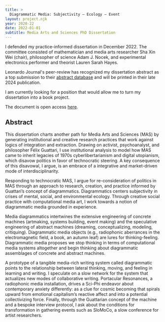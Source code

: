 ```yaml
---
title: > 
  Diagrammatic Media: Subjectivity — Ecology — Event
layout: project.njk
year: 2020-22
date: 2022-01-01
subtitle: Media Arts and Sciences PhD Dissertation
---
```


I defended my practice-informed dissertation in December 2022. The committee consisted of mathematician and media arts researcher Sha Xin Wei (chair), philosopher of science Adam J. Nocek, and experimental electronics performer and theorist Lauren Sarah Hayes.

Leonardo Journal's peer-review has recognized my dissertation abstract as a top submission to their [abstract database](https://leonardo.info/graduate-abstracts?gad_source=1&gclid=CjwKCAjwl6-3BhBWEiwApN6_kn8blU9qdZp0qEBIsouYt4SSTRcvjpxzVoBjVI4HgpV_U5gTUt3VixoCOkUQAvD_BwE) and will be printed in their late 2024 publication.

I am currently looking for a position that would allow me to turn my dissertation into a book project.

The document is open access [here](https://keep.lib.asu.edu/items/171591).

## Abstract

This dissertation charts another path for Media Arts and Sciences (MAS) by generating institutional and creative research practices that work against logics of integration and extraction. Drawing on activist, psychoanalyst, and philosopher Félix Guattari, I use institutional analysis to model how MAS came to inherit legacies of 1970s cyberlibertarianism and digital utopianism, which disavow politics in favor of technocratic steering. A key consequence of this disavowal, I argue, is an embrace of a integrative and market-driven mode of interdisciplinarity.

Responding to technocratic MAS, I argue for re-consideration of politics in MAS through an approach to research, creation, and practice informed by Guattari’s concept of diagrammatics. Diagrammatics centers subjectivity in crises of mental, social, and environmental ecology. Through creative social practice with computational media art, I work towards a notion of diagrammatic media grounded in experience.

Media diagrammatics intertwines the extensive engineering of concrete machines (artmaking, systems building, event making) and the speculative engineering of abstract machines (dreaming, conceptualizing, modeling, critiquing). Diagrammatic media objects (e.g., radiophonic aberrances in the electromagnetic field, a book, an autumn leaf) are lures for thinking-feeling. Diagrammatic media proposes we stop thinking in terms of computational media systems altogether and begin thinking about diagrammatic assemblages of concrete and abstract machines.

A prototype of a tangible media-rich writing system called diagrammatic points to the relationship between lateral thinking, moving, and feeling in learning and writing. I speculate on a slow network for the system that actualizes new modes of collaborative writing. Portacular Resonances, a radiophonic media installation, drives a Sci-Phi endeavor about contemporary anxiety differently: as a clue for cosmic becoming that spirals upward from emotional capitalism’s reactive affect and into a potential collectivizing force. Finally, through the Guattarian concept of the machine and a bespoke interview protocol, I ask about the conditions for transformation in gathering events such as SloMoCo, a slow conference for artist researchers.
